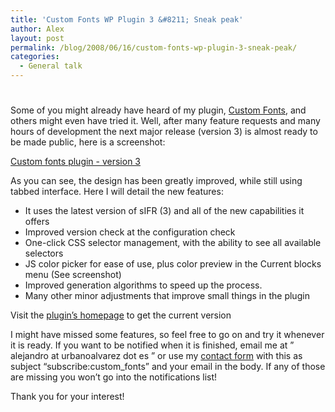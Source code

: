 ```yaml
---
title: 'Custom Fonts WP Plugin 3 &#8211; Sneak peak'
author: Alex
layout: post
permalink: /blog/2008/06/16/custom-fonts-wp-plugin-3-sneak-peak/
categories:
  - General talk
---
```

# 

Some of you might already have heard of my plugin, [Custom Fonts][1], and others might even have tried it. Well, after many feature requests and many hours of development the next major release (version 3) is almost ready to be made public, here is a screenshot:

 [1]: http://urbanoalvarez.es/blog/plugins/custom-fonts-plugin/

[Custom fonts plugin - version 3][3]

As you can see, the design has been greatly improved, while still using tabbed interface. Here I will detail the new features:

 [3]: http://urbanoalvarez.es/blog/wp-content/uploads/2008/06/custom_fonts_3.jpg

*   It uses the latest version of sIFR (3) and all of the new capabilities it offers
*   Improved version check at the configuration check
*   One-click CSS selector management, with the ability to see all available selectors
*   JS color picker for ease of use, plus color preview in the Current blocks menu (See screenshot)
*   Improved generation algorithms to speed up the process.
*   Many other minor adjustments that improve small things in the plugin

Visit the [plugin’s homepage][1] to get the current version

I might have missed some features, so feel free to go on and try it whenever it is ready. If you want to be notified when it is finished, email me at ” alejandro at urbanoalvarez dot es ” or use my [contact form][4] with this as subject “subscribe:custom_fonts” and your email in the body. If any of those are missing you won’t go into the notifications list!

 [4]: http://urbanoalvarez.es/blog/contact/

Thank you for your interest!